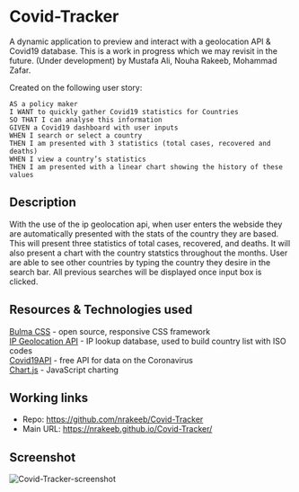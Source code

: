 # Covid-Tracker

A dynamic application to preview and interact with a geolocation API & Covid19 database.
This is a work in progress which we may revisit in the future. 
(Under development) by Mustafa Ali, Nouha Rakeeb, Mohammad Zafar. 

Created on the following user story:

```
AS a policy maker
I WANT to quickly gather Covid19 statistics for Countries
SO THAT I can analyse this information 
GIVEN a Covid19 dashboard with user inputs
WHEN I search or select a country 
THEN I am presented with 3 statistics (total cases, recovered and deaths) 
WHEN I view a country’s statistics
THEN I am presented with a linear chart showing the history of these values

```
## Description
With the use of the ip geolocation api, when user enters the webside they are automatically presented with the stats of the country they are based.
This will present three statistics of total cases, recovered, and deaths. It will also present a chart with the country statstics throughout the months.
User are able to see other countries by typing the country they desire in the search bar. 
All previous searches will be displayed once input box is clicked.

## Resources & Technologies used  

[Bulma CSS](https://bulma.io/) - open source, responsive CSS framework  
[IP Geolocation API](https://ipgeolocation.io/) - IP lookup database, used to build country list with ISO codes  
[Covid19API](https://covid19api.com/) - free API for data on the Coronavirus  
[Chart.js](https://www.chartjs.org/) - JavaScript charting

## Working links 
* Repo: https://github.com/nrakeeb/Covid-Tracker
* Main URL: https://nrakeeb.github.io/Covid-Tracker/

## Screenshot
![Covid-Tracker-screenshot](assets/G7-Covid-Tracker-screenshot.png)
